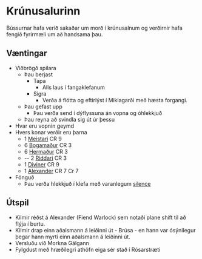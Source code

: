 # Krúnusalurinn
Bússurnar hafa verið sakaðar um morð í krúnusalnum og verðirnir hafa fengið
fyrirmæli um að handsama þau.

## Væntingar
- Viðbrögð spilara
  - Þau berjast
    - Tapa
      - Alls laus í fangaklefanum
    - Sigra
      - Verða á flótta og eftirlýst í Miklagarði með hæsta forgangi.
  - Þau gefast upp
    - Þau verða send í dýflyssuna án vopna og óhlekkjuð
  - Þau reyna að svindla sig út úr þessu
- Hvar eru vopnin geymd
- Hvers konar verðir eru þarna
  - 1 [Meistari](https://www.dndbeyond.com/monsters/2560752-champion) CR 9
  - 6 [Bogamaður](https://www.dndbeyond.com/monsters/2560725-archer) CR 3
  - 6 [Hermaður](https://www.dndbeyond.com/monsters/17045-veteran) CR 3
  - -- 2 [Riddari](https://www.dndbeyond.com/monsters/16938-knight) CR 3
  - 1 [Diviner](https://www.dndbeyond.com/monsters/17332-diviner) CR 9
  - 1 [Alexander](https://www.dndbeyond.com/monsters/17344-warlock-of-the-fiend) CR 7
    Cr 7
- Fönguð
  - Þau verða hlekkjuð í klefa með varanlegum [silence](
    https://www.dndbeyond.com/spells/silence)

## Útspil
- Kilmir réðst á Alexander (Fiend Warlock) sem notaði plane shift til að flýja 
  í burtu.
- Kilmir drap einn aðalsmann á leiðinni út - Brúsa - en hann var ósýnilegur 
  þegar hann myrti einn aðalsmann á leiðinni út.
- Versluðu við Morkna Gálgann
- Fylgdust með hræðilegri athöfn eiga sér stað í Rósarstræti